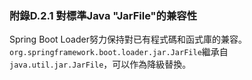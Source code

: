 ### 附錄D.2.1 對標準Java "JarFile"的兼容性

Spring Boot Loader努力保持對已有程式碼和函式庫的兼容。`org.springframework.boot.loader.jar.JarFile`繼承自`java.util.jar.JarFile`，可以作為降級替換。
